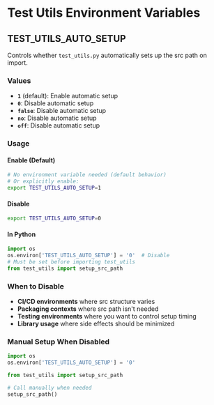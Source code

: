 # Test Utils Environment Variables

## TEST_UTILS_AUTO_SETUP

Controls whether `test_utils.py` automatically sets up the src path on import.

### Values
- **`1`** (default): Enable automatic setup
- **`0`**: Disable automatic setup  
- **`false`**: Disable automatic setup
- **`no`**: Disable automatic setup
- **`off`**: Disable automatic setup

### Usage

#### Enable (Default)
```bash
# No environment variable needed (default behavior)
# Or explicitly enable:
export TEST_UTILS_AUTO_SETUP=1
```

#### Disable
```bash
export TEST_UTILS_AUTO_SETUP=0
```

#### In Python
```python
import os
os.environ['TEST_UTILS_AUTO_SETUP'] = '0'  # Disable
# Must be set before importing test_utils
from test_utils import setup_src_path
```

### When to Disable

- **CI/CD environments** where src structure varies
- **Packaging contexts** where src path isn't needed
- **Testing environments** where you want to control setup timing
- **Library usage** where side effects should be minimized

### Manual Setup When Disabled

```python
import os
os.environ['TEST_UTILS_AUTO_SETUP'] = '0'

from test_utils import setup_src_path

# Call manually when needed
setup_src_path()
```